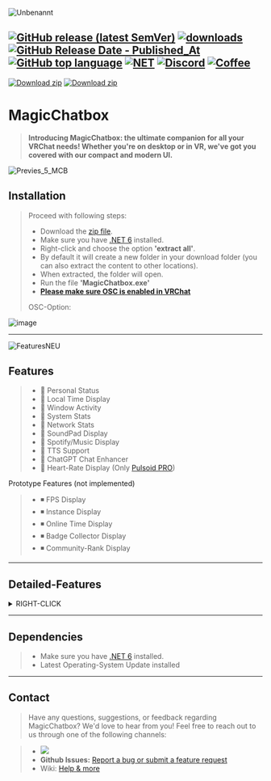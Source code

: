![Unbenannt](https://github.com/user-attachments/assets/661975f8-601d-49e2-850c-6bc239fbe1a5)


[![GitHub release (latest SemVer)](https://img.shields.io/github/v/release/BoiHanny/vrcosc-magicchatbox?color=%23512BD4&label=%20&style=plastic)](https://github.com/BoiHanny/vrcosc-magicchatbox/releases/latest)
[![downloads](https://img.shields.io/github/downloads/BoiHanny/vrcosc-magicchatbox/total?color=%23512BD4&label=Total%20download&logo=docusign&logoColor=white&style=plastic)](https://tooomm.github.io/github-release-stats/?username=BoiHanny&repository=vrcosc-magicchatbox)
[![GitHub Release Date - Published_At](https://img.shields.io/github/release-date/BoiHanny/vrcosc-magicchatbox?color=%23512BD4&label=Last%20update&style=plastic)](https://github.com/BoiHanny/vrcosc-magicchatbox/releases)
[![GitHub top language](https://img.shields.io/github/languages/top/BoiHanny/vrcosc-magicchatbox?color=%23512BD4&style=plastic)](https://github.com/search?q=repo%3ABoiHanny%2Fvrcosc-magicchatbox++language%3AC%23&type=code)
[![NET](https://img.shields.io/badge/.NET%206-Runtime%20-%23512BD4?style=plastic)](https://dotnet.microsoft.com/en-us/download)
[![Discord](https://img.shields.io/discord/1078818850218450994?color=%23512BD4&label=VR%20OSC&logo=discord&logoColor=white&style=plastic)](https://discord.gg/ZaSFwBfhvG)
[![Coffee](https://img.shields.io/badge/Send-A%20Coffee-FFDD00?style=plastic&logo=buymeacoffee&logoColor=white)](https://www.buymeacoffee.com/BoiHanny)
--

[![Download zip](https://custom-icon-badges.herokuapp.com/badge/-Download-%23512BD4?style=for-the-badge&logo=download&logoColor=white "Download")](https://github.com/BoiHanny/vrcosc-magicchatbox/releases/download/v0.9.003/MagicChatbox-0.9.003.zip)
[![Download zip](https://custom-icon-badges.herokuapp.com/badge/-Scan%20at%20VirusTotal-blue?style=for-the-badge&logo=virustotal&logoColor=white "virustotal")](https://www.virustotal.com/gui/file/4f1508955db90fe7d66106cf82d4e21628110b7c442a3386c27aa2a05ab78fbd/detection)
<!-- END LATEST DOWNLOAD BUTTON -->
# MagicChatbox
> **Introducing MagicChatbox: the ultimate companion for all your VRChat needs! Whether you're on desktop or in VR, we've got you covered with our compact and modern UI.**


![Previes_5_MCB](https://github.com/user-attachments/assets/e9981525-fde4-4ea6-a421-28e431e2285f)


## Installation


> Proceed with following steps:
> * Download the [zip file](https://github.com/BoiHanny/vrcosc-magicchatbox/releases/download/v0.8.885/MagicChatbox-0.8.885.zip).
> * Make sure you have [.NET 6](https://dotnet.microsoft.com/en-us/download) installed.
> * Right-click and choose the option **'extract all'**.
> * By default it will create a new folder in your download folder (you can also extract the content to other locations).
> * When extracted, the folder will open.
> * Run the file **'MagicChatbox.exe'**
> * [**Please make sure OSC is enabled in VRChat**](https://youtu.be/OHjN_q6RqGY?t=80)
>
> OSC-Option:

![image](https://github.com/BoiHanny/vrcosc-magicchatbox/assets/114599052/616efa5c-9126-4364-8782-975b1d2bb5db)

<hr>


![FeaturesNEU](https://github.com/user-attachments/assets/6351a835-9035-4819-945b-e5bfd5b5ba86)


## Features

> - 🔳 Personal Status
> - 🔳 Local Time Display
> - 🔳 Window Activity
> - 🔳 System Stats
> - 🔳 Network Stats
> - 🔳 SoundPad Display
> - 🔳 Spotify/Music Display
> - 🔳 TTS Support
> - 🔳 ChatGPT Chat Enhancer
> - 🔳 Heart-Rate Display (Only [Pulsoid PRO](https://pulsoid.net))

Prototype Features (not implemented)
> - ◾ FPS Display
> - ◾ Instance Display
> - ◾ Online Time Display
> - ◾ Badge Collector Display
> - ◾ Community-Rank Display

<hr>

## Detailed-Features

<details>
  <summary>RIGHT-CLICK</summary>

>  - **Extended Media Support:** We've introduced `MediaLink` to the integration tab and incorporated support for YouTube Music, SoundCloud, Spotify, Apple Music and even YouTube videos with the help of the `Windows Media API`.

<p align="center">
  <img src="https://github.com/user-attachments/assets/4076af0e-bc70-4261-8eaa-d745c87a8706" alt="YouTube Music" width="32" height="32"/>
  <img src="https://github.com/user-attachments/assets/a4f25c86-a442-46dc-84a3-841efb2d3450" alt="SoundCloud" width="32" height="32"/>
  <img src="https://github.com/user-attachments/assets/8dc8d93f-7719-4ad6-bf62-89295c0cfa6a" alt="Spotify" width="32" height="32"/>
  <img src="https://github.com/user-attachments/assets/a1400fee-a205-4197-b3e6-eccbff96a3da" alt="Apple Music" width="32" height="32"/>
  <img src="https://github.com/user-attachments/assets/fcdeeae1-eeff-4dc8-a084-417943b7e225" alt="YouTube" width="32" height="32"/>
  <img src="https://github.com/user-attachments/assets/e77c2f3f-de5e-4e12-b3d9-2af708d903bf" alt="Adobe" width="32" height="32"/>
  <img src="https://github.com/user-attachments/assets/fb5edfca-96e0-41f1-a475-b7c7dffb7f58" alt="Windows" width="32" height="32"/>
</p>
<p align="center">
  <img src="https://github.com/user-attachments/assets/5473eaef-bb9d-49e8-b054-ab42bc9d9354" alt="Preview" width="212" height="36"/>
  <img src="https://github.com/user-attachments/assets/d561e0ff-4027-4610-b3f1-32d19938a7d2" alt="Preview" width="212" height="36"/>
  <img src="https://github.com/user-attachments/assets/5473eaef-bb9d-49e8-b054-ab42bc9d9354" alt="Preview" width="212" height="36"/>
</p>

>  - **Desktop mode:** MagicChatbox shows "On desktop" on the UI, and displays which application you are currently focused on. It's a great way to keep track of your messages while multitasking. The Spotify integration also shows the currently playing song, making it easier to keep up with your favorite tunes.

<p align="center">
  <img src="https://github.com/user-attachments/assets/87c067f2-baba-40a3-90ce-04e57937708b" alt="DesktopUi" width="32" height="32"/>
</p>
<p align="center">
  <img src="https://github.com/user-attachments/assets/d8f77539-ba58-4e51-ae65-b03e39e9df2f" alt="PreviewDesktop" width="212" height="36"/>
  <img src="https://github.com/user-attachments/assets/8fef7f71-d1ea-4105-a739-38b9890b6850" alt="Desktop" width="212" height="36"/>
  <img src="https://github.com/user-attachments/assets/d8f77539-ba58-4e51-ae65-b03e39e9df2f" alt="PreviewDesktop" width="212" height="36"/>
</p>

<div style="border-top: 1px solid gray; width: 50%; margin-left: 0;"></div>


>  - **Heart Rate Display**: Display your heart rate in real-time using Pulsoid-supported devices. This feature requires a 'BRO plan' from Pulsoid.

<p align="center">
  <img src="https://github.com/user-attachments/assets/dddb53d5-7c27-425d-90a0-12c7ae097558" alt="Pulsoid" width="42" height="42"/>
</p>
<p align="center">
  <img src="https://github.com/user-attachments/assets/1caeaab3-1e19-4854-b631-3a46e901480e" alt="PreviewHeartrate" width="212" height="36"/>
  <img src="https://github.com/user-attachments/assets/a6a0d37e-dfbd-4e58-a1ce-f010f44648a5" alt="Heart" width="212" height="36"/>
  <img src="https://github.com/user-attachments/assets/1caeaab3-1e19-4854-b631-3a46e901480e" alt="PreviewHeartrate" width="212" height="36"/>
</p>

>  - **Status tab:** One of the most exciting changes we made back in version 0.4.0 is the addition of the Status tab, which provides an easy way to manage your status items. You can sort your status items based on creation date, recent usage, and if they are a favorite. Each status item has three types of interactions - activate, delete, and favorite - and you can quickly add new items using the input box.

>  - **Personal Message integration:** In addition to the Status tab, we have also added a new Personal Message integration, allowing you to easily share messages with others.

>  - **Chatting:** allows you to quickly send messages of up to 140 characters. The UI displays the last five messages in a scroll viewer that fades out, and you can copy or resend any of these messages. Additionally, when sending a new message, you can see a countdown of how long it will last (you can set this value in options), and there is a stop button to clear the message instantly in VRChat. You can also clear your message history (last 5 messages) with the Clear History button.

>  - **Chat Message Editing**: Your chat messages are no longer set in stone! This feature lets you edit sent messages with two modes at your disposal:
>  - **Live mode** for real-time editing. See changes as you type!
>  - **On Confirm mode** lets you revise at leisure and hit `ENTER` to apply changes.

>  - **Time options:** MagicChatbox offers an option to show only the current time in VR, without the "my time:" prefix. You can choose to display the time in a 24-hour format, making it easier to read. u can also set a custom time zone and auto-apply or toggle daylight saving time.

> - **In-app updates**: Keep MagicChatbox up-to-date with the in-app update feature. It communicates with the GitHub API and pulls the .ZIP file from the latest branch.

> - **Simplified Beta Updates:** A new update module for beta builds has been introduced, offering seamless beta updates and an option to downgrade if you want to switch back to a stable version. An option has also been added to opt-out of the alpha channel.

> - **OSC customization:** We have updated our codebase to support UTF-8 and made the switch from Sharp OSC to CoreOSC-VRC-UTF8, which was a collaborative effort with VRCWizard. MagicChatbox also provides an option to change the OSC IP and port from the options menu, allowing for more customization.

> - **2nd VRChat Output Option:** We've introduced a new feature under `Options > App Options > 2nd VRChat output`, enabling you to send OSC messages to a second VRChat session.
 
> - **Integration Separator Toggle:** A new option to switch the integration separator from '┆' to 'Enter' for cleaner VRChat interactions.

> - **Improved Windows Activity Integration & Control in Settings:** We've made improvements to the Windows activity integration, providing more accurate information about your current Windows activity. You can now manage the Window Activity feature directly from the settings for easier control.

> - **Enhanced Application Names Setting:** Customize the names of your applications in the settings for a more personalized experience.

> - **Local save and version checker:** We have implemented a local JSON file to save your status items, ensuring they are always available to you. The application also features a built-in version checker that informs you if you have the latest version, if a new version is available, or if you are running a preview version.

> - **Overload feature:** Finally, MagicChatbox features a unique overload feature that disables some integrations automatically if the number of characters in your message exceeds 140. The order of disabled integrations will be as follows: Personal Message, Windows Activity, Current Time, and finally Spotify. MagicChatbox will try to fill the 144 character cap, but when above it, it will disable the integration.

> - **Text to Speech:** allows you to communicate better with users in VRChat, you have a wide range of voices/languages. In settings, you can "Toggle VRChat voice on TTS", "Stop current playing TTS on new chat" and select the output device. We recommend using VoiceMeter or just a virtual audio cable.

> - **Options** tab allows you to customize your experience by enabling/disabling options.

</details>

<hr>

## Dependencies


> * Make sure you have [.NET 6](https://dotnet.microsoft.com/en-us/download) installed.
> * Latest Operating-System Update installed


<hr>


## Contact


> Have any questions, suggestions, or feedback regarding MagicChatbox? We'd love to hear from you! Feel free to reach out to us through one of the following channels:

> - [![](https://dcbadge.vercel.app/api/server/ZaSFwBfhvG)](https://discord.gg/ZaSFwBfhvG)
> - **Github Issues:**  [Report a bug or submit a feature request](https://github.com/BoiHanny/vrcosc-magicchatbox/issues)
> - Wiki: [Help & more](https://github.com/BoiHanny/vrcosc-magicchatbox/wiki)



